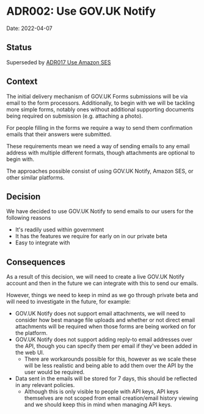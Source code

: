 # ADR002: Use GOV.UK Notify

Date: 2022-04-07

## Status

Superseded by [ADR017 Use Amazon SES](ADR017-use-amazon-ses.md)

## Context

The initial delivery mechanism of GOV.UK Forms submissions will be via email to the form processors. Additionally, to begin with we will be tackling more simple forms, notably ones without additional supporting documents being required on submission (e.g. attaching a photo).

For people filling in the forms we require a way to send them confirmation emails that their answers were submitted.

These requirements mean we need a way of sending emails to any email address with multiple different formats, though attachments are optional to begin with.

The approaches possible consist of using GOV.UK Notify, Amazon SES, or other similar platforms.

## Decision

We have decided to use GOV.UK Notify to send emails to our users for the following reasons
- It's readily used within government
- It has the features we require for early on in our private beta
- Easy to integrate with

## Consequences

As a result of this decision, we will need to create a live GOV.UK Notify account and then in the future we can integrate with this to send our emails.

However, things we need to keep in mind as we go through private beta and will need to investigate in the future, for example:

- GOV.UK Notify does not support email attachments, we will need to consider how best manage file uploads and whether or not direct email attachments will be required when those forms are being worked on for the platform.
- GOV.UK Notify does not support adding reply-to email addresses over the API, though you can specify them per email if they've been added in the web UI.
  - There are workarounds possible for this, however as we scale these will be less realistic and being able to add them over the API by the user would be required.
- Data sent in the emails will be stored for 7 days, this should be reflected in any relevant policies.
  - Although this is only visible to people with API keys, API keys themselves are not scoped from email creation/email history viewing and we should keep this in mind when managing API keys.
